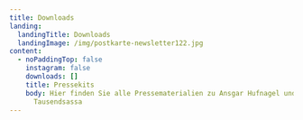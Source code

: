 ```yaml
---
title: Downloads
landing:
  landingTitle: Downloads
  landingImage: /img/postkarte-newsletter122.jpg
content:
  - noPaddingTop: false
    instagram: false
    downloads: []
    title: Pressekits
    body: H﻿ier finden Sie alle Pressematerialien zu Ansgar Hufnagel und dem
      Tausendsassa
---
```

